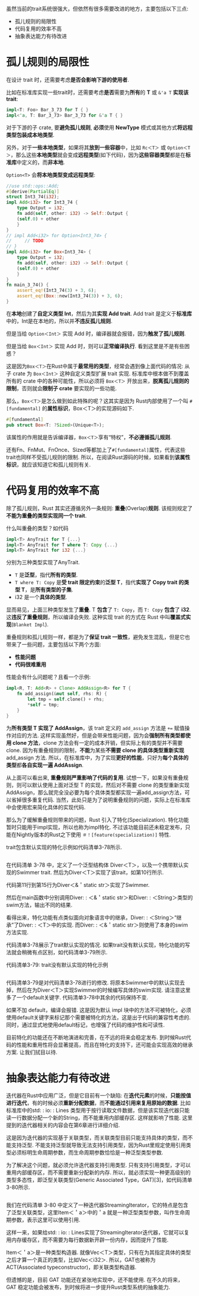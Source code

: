 
虽然当前的trait系统很强大，但依然有很多需要改进的地方，主要包括以下三点:

* 孤儿规则的局限性
* 代码复用的效率不高
* 抽象表达能力有待改进

# 孤儿规则的局限性

在设计 trait 时，还需要考虑**是否会影响下游的使用者**. 

比如在标准库实现一些trait时，还需要考虑**是否**需要为**所有**的 **T** 或 `&'a T` **实现该 trait**:

```rust
impl<T: Foo> Bar_3_73 for T { }
impl<'a, T: Bar_3_73> Bar_3_73 for &'a T { }
```

对于下游的子 crate, 要**避免孤儿规则**, **必须**使用 **NewType** 模式或其他方式**将远程类型包装成本地类型**.

另外，对于**一些本地类型**，如果将其**放到一些容器**中，比如 `Rc＜T＞` 或 `Option＜T＞`，那么这些**本地类型**就会变成**远程类型**(如下代码)，因为**这些容器类型**都是在**标准库**中定义的，而**非本地**. 

`Option<T>` 会**将本地类型变成远程类型**:

```rust
//use std::ops::Add;
#[derive(PartialEq)]
struct Int3_74(i32);
impl Add<i32> for Int3_74 {
    type Output = i32;
    fn add(self, other: i32) -> Self::Output {
	(self.0) + other
    }
}
// impl Add<i32> for Option<Int3_74> {
//     // TODO
// }
impl Add<i32> for Box<Int3_74> {
    type Output = i32;
    fn add(self, other: i32) -> Self::Output {
	(self.0) + other
    }
}
fn main_3_74() {
	assert_eq!(Int3_74(3) + 3, 6);
	assert_eq!(Box::new(Int3_74(3)) + 3, 6);
}
```

在**本地**创建了**自定义类型 Int**，然后为其**实现 Add trait**. Add trait 是定义于**标准库**中的，Int是在本地的，所以并**不违反孤儿规则**. 

但是当给 `Option＜Int＞` 实现 Add 时，编译器就会报错，因为**触发了孤儿规则**. 

但是当给 `Box＜Int＞` 实现 Add 时，则可以**正常编译执行**. 看到这里是不是有些困惑？

这是因为`Box＜T＞`在Rust中属于**最常用的类型**，经常会遇到像上面代码的情况: 从子 crate 为 `Box＜Int＞` 这种自定义类型扩展 trait 实现. 标准库中根本做不到覆盖所有的 crate 中的各种可能性，所以必须将 `Box＜T＞` 开放出来，**脱离孤儿规则的限制**，否则就会**限制子 crate** 要实现的一些功能. 

那么，`Box＜T＞`是怎么做到如此特殊的呢？这其实是因为 Rust内部使用了一个叫 `#[fundamental]` 的**属性标识**，Box＜T＞的实现源码如下. 

```rust
#[fundamental]
pub struct Box<T: ?Sized>(Unique<T>);
```

该属性的作用就是告诉编译器，`Box＜T＞`享有“特权”，**不必遵循孤儿规则**. 

还有Fn、FnMut、FnOnce、Sized等都加上了`#[fundamental]`属性，代表这些trait也同样不受孤儿规则的限制. 所以，在阅读Rust源码的时候，如果看到**该属性标识**，就应该知道它和孤儿规则有关. 

# 代码复用的效率不高

除了孤儿规则，Rust 其实还遵循另外一条规则: **重叠**(Overlap)**规则**. 该规则规定了**不能为重叠的类型实现同一个 trait**. 

什么叫重叠的类型？如代码

```rust
impl<T> AnyTrait for T {...}
impl<T> AnyTrait for T where T: Copy {...}
impl<T> AnyTrait for i32 {...}
```

分别为三种类型实现了AnyTrait. 

* `T` 是**泛型**，指代**所有的类型**. 
* `T where T: Copy` 是**受 trait 限定约束**的**泛型 T**，指代**实现了 Copy trait 的类型 T**，是**所有类型的子集**. 
* i32 是一个**具体的类型**. 

显而易见，上面三种类型发生了**重叠**. T **包含**了 `T: Copy`，而 `T: Copy` **包含**了 **i32**. 这**违反了重叠规则**，所以编译会失败. 这种实现 trait 的方式在 Rust 中叫**覆盖式实现**(`Blanket Impl`). 

重叠规则和孤儿规则一样，都是为了**保证 trait 一致性**，避免发生混乱，但是它也带来了一些问题，主要包括以下两个方面:

* **性能问题**
* **代码很难重用**

性能会有什么问题呢？且看一个示例:

```rust
impl<R, T: Add<R> + Clone> AddAssign<R> for T {
	fn add_assign(&mut self, rhs: R) {
	    let tmp = self.clone() + rhs;
	    *self = tmp;
	}
}
```

为**所有类型 T 实现了 AddAssign**，该 trait 定义的 `add_assign` 方法是 `+=` 赋值操作对应的方法. 这样实现虽然好，但是会带来性能问题，因为会**强制所有类型都使用 clone 方法**，clone 方法会有一定的成本开销，但实际上有的类型并不需要 clone. 因为有重叠规则的限制，**不能**为某些**不需要 clone 的具体类型重新实现** add_assign 方法. 所以，在标准库中，为了实现**更好的性能**，只好为**每个具体的类型**都**各自实现一遍 AddAssign**. 

从上面可以看出来, **重叠规则严重影响了代码的复用**. 试想一下，如果没有重叠规则，则可以默认使用上面对泛型 T 的实现，然后对不需要 clone 的类型重新实现AddAssign，那么就完全没必要为每个具体类型都实现一遍add_assign方法，可以省掉很多重复代码. 当然，此处只是为了说明重叠规则的问题，实际上在标准库中会使用宏来简化具体的实现代码. 

那么为了缓解重叠规则带来的问题，Rust 引入了特化(Specialization). 特化功能暂时只能用于impl实现，所以也称为impl特化. 不过该功能目前还未稳定发布，只能在Nightly版本的Rust之下使用 `＃！[feature(specialization)]` 特性. 

trait包含默认实现的特化示例如代码清单3-78所示. 

```rust

```

在代码清单 3-78 中，定义了一个泛型结构体 Diver＜T＞，以及一个携带默认实现的Swimmer trait. 然后为Diver＜T＞实现了该trait，如第10行所示. 

代码第11行到第15行为Diver＜&＇static str＞实现了Swimmer. 

然后在main函数中分别调用Diver: : ＜&＇static str＞和Diver: : ＜String＞类型的swim方法，输出不同的结果. 

看得出来，特化功能有点类似面向对象语言中的继承，Diver: : ＜String＞“继承”了Diver: : ＜T＞中的实现. 而Diver: : ＜&＇static str＞则使用了本身的swim方法实现. 

代码清单3-78展示了trait默认实现的情况. 如果trait没有默认实现，特化功能的写法就会稍微有点区别，如代码清单3-79所示. 

代码清单3-79: trait没有默认实现的特化示例

```rust

```

代码清单3-79是对代码清单3-78进行的修改. 将原本Swimmer中的默认实现去掉，然后在为Diver＜T＞实现Swimmer的时候编写具体的swim实现. 请注意这里多了一个default关键字. 代码清单3-78中其余的代码保持不变. 

如果不加 default，编译会报错. 这是因为默认 impl 块中的方法不可被特化，必须使用default关键字来标记那个需要被特化的方法，这是出于代码的兼容性考虑的. 同时，通过显式地使用default标记，也增强了代码的维护性和可读性. 

目前特化的功能还在不断地演进和完善，在不远的将来会稳定发布. 到时候Rust代码的性能和重用性将会显著提高，而且在特化的支持下，还可能会实现高效的继承方案. 让我们拭目以待. 

# 抽象表达能力有待改进

迭代器在Rust中应用广泛，但是它目前有一个缺陷: 在**迭代元素**的时候，**只能按值进行迭代**，有的时候必须**重新分配数据**，而**不能通过引用来复用原始的数据**. 比如标准库中的std: : io: : Lines 类型用于按行读取文件数据，但是该实现迭代器只能读一行数据分配一个新的String，而不能重用内部缓存区. 这样就影响了性能. 这里提到的迭代器相关的内容会在第6章进行详细介绍. 

这是因为迭代器的实现基于关联类型，而关联类型目前只能支持具体的类型，而不能支持泛型. 不能支持泛型就导致无法支持引用类型，因为Rust里规定使用引用类型必须标明生命周期参数，而生命周期参数恰恰是一种泛型类型参数. 

为了解决这个问题，就必须允许迭代器支持引用类型. 只有支持引用类型，才可以重用内部缓存区，而不需要重新分配新的内存. 所以，就必须实现一种更高级别的类型多态性，即泛型关联类型(Generic Associated Type，GAT)[3]，如代码清单3-80所示. 

```

```


我们在代码清单 3-80 中定义了一种迭代器StreamingIterator，它的特点是包含了泛型关联类型，这里Item＜＇a＞中的＇a 就是一种泛型类型参数，叫作生命周期参数，表示这里可以使用引用. 

这样一来，如果给std: : io: : Lines实现了StreamingIterator迭代器，它就可以复用内存缓存区，而不需要为每行数据新开辟一份内存，因而提升了性能. 

Item＜＇a＞是一种类型构造器. 就像Vec＜T＞类型，只有在为其指定具体的类型之后才算一个真正的类型，比如Vec＜i32＞. 所以，GAT也被称为ACT(Associated typeconstructor)，即关联类型构造器. 

但遗憾的是，目前 GAT 功能还在紧张地实现中，还不能使用. 在不久的将来，GAT 稳定功能会被发布，到时候将进一步提升Rust类型系统的抽象能力. 